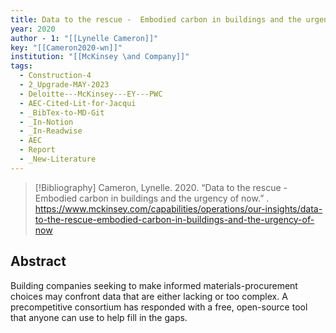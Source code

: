 ```yaml
---
title: Data to the rescue -  Embodied carbon in buildings and the urgency of now
year: 2020
author - 1: "[[Lynelle Cameron]]"
key: "[[Cameron2020-wn]]"
institution: "[[McKinsey \and Company]]"
tags:
  - Construction-4
  - 2_Upgrade-MAY-2023
  - Deloitte---McKinsey---EY---PWC
  - AEC-Cited-Lit-for-Jacqui
  - _BibTex-to-MD-Git
  - _In-Notion
  - _In-Readwise
  - AEC
  - Report
  - _New-Literature
---
```


> [!Bibliography]
> Cameron, Lynelle. 2020. “Data to the rescue -  Embodied carbon in buildings and the urgency of now.” . https://www.mckinsey.com/capabilities/operations/our-insights/data-to-the-rescue-embodied-carbon-in-buildings-and-the-urgency-of-now

## Abstract
Building companies seeking to make informed materials-procurement choices may confront data that are either lacking or too complex. A precompetitive consortium has responded with a free, open-source tool that anyone can use to help fill in the gaps.